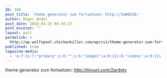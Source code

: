 ```yaml
---
ID: 308
post_title: 'theme generator zum fortsetzen: http://t&#8230;'
author: Roger Andel
post_date: 2010-04-25 09:38:23
post_excerpt: ""
layout: post
permalink: >
  http://wp.wolfspool.chickenkiller.com/wprcs1/theme-generator-zum-fortsetzen-httpt/
published: true
tagazine-media:
  - 'a:7:{s:7:"primary";s:0:"";s:6:"images";a:0:{}s:6:"videos";a:0:{}s:11:"image_count";s:1:"0";s:6:"author";s:7:"1944800";s:7:"blog_id";s:8:"12863460";s:9:"mod_stamp";s:19:"2010-06-18 10:26:30";}'
---
```

theme generator zum fortsetzen: http://tinyurl.com/2ardgtv